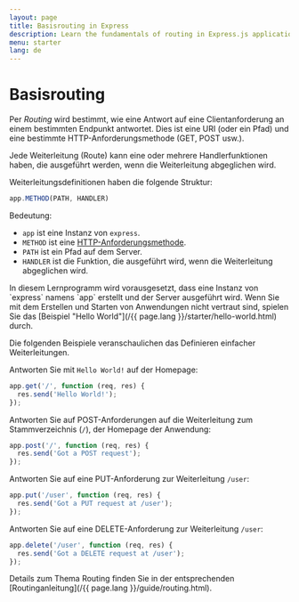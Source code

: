 ```yaml
---
layout: page
title: Basisrouting in Express
description: Learn the fundamentals of routing in Express.js applications, including how to define routes, handle HTTP methods, and create route handlers for your web server.
menu: starter
lang: de
---
```


# Basisrouting

Per *Routing* wird bestimmt, wie eine Antwort auf eine Clientanforderung an einem bestimmten Endpunkt antwortet. Dies ist eine URI (oder ein Pfad) und eine bestimmte HTTP-Anforderungsmethode (GET, POST usw.).

Jede Weiterleitung (Route) kann eine oder mehrere Handlerfunktionen haben, die ausgeführt werden, wenn die Weiterleitung abgeglichen wird.

Weiterleitungsdefinitionen haben die folgende Struktur:
```js
app.METHOD(PATH, HANDLER)
```

Bedeutung:

- `app` ist eine Instanz von `express`.
- `METHOD` ist eine [HTTP-Anforderungsmethode](http://en.wikipedia.org/wiki/Hypertext_Transfer_Protocol).
- `PATH` ist ein Pfad auf dem Server.
- `HANDLER` ist die Funktion, die ausgeführt wird, wenn die Weiterleitung abgeglichen wird.

<div class="doc-box doc-notice" markdown="1">
In diesem Lernprogramm wird vorausgesetzt, dass eine Instanz von `express` namens `app` erstellt und der Server ausgeführt wird. Wenn Sie mit dem Erstellen und Starten von Anwendungen nicht vertraut sind, spielen Sie das [Beispiel "Hello World"](/{{ page.lang }}/starter/hello-world.html) durch.
</div>

Die folgenden Beispiele veranschaulichen das Definieren einfacher Weiterleitungen.

Antworten Sie mit `Hello World!` auf der Homepage:

```js
app.get('/', function (req, res) {
  res.send('Hello World!');
});
```

Antworten Sie auf POST-Anforderungen auf die Weiterleitung zum Stammverzeichnis (`/`), der Homepage der Anwendung:

```js
app.post('/', function (req, res) {
  res.send('Got a POST request');
});
```

Antworten Sie auf eine PUT-Anforderung zur Weiterleitung `/user`:

```js
app.put('/user', function (req, res) {
  res.send('Got a PUT request at /user');
});
```

Antworten Sie auf eine DELETE-Anforderung zur Weiterleitung `/user`:

```js
app.delete('/user', function (req, res) {
  res.send('Got a DELETE request at /user');
});
```

Details zum Thema Routing finden Sie in der entsprechenden [Routinganleitung](/{{ page.lang }}/guide/routing.html).
